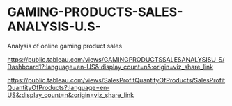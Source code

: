 # GAMING-PRODUCTS-SALES-ANALYSIS-U.S-
 Analysis of online gaming product sales


https://public.tableau.com/views/GAMINGPRODUCTSSALESANALYSISU_S/Dashboard1?:language=en-US&:display_count=n&:origin=viz_share_link

https://public.tableau.com/views/SalesProfitQuantityOfProducts/SalesProfitQuantityOfProducts?:language=en-US&:display_count=n&:origin=viz_share_link
